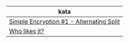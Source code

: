 |kata|
|--|
|[Simple Encryption #1 - Alternating Split](https://github.com/ThePoisoned1/Codewars/blob/main/java/6kyu/src/Kata.java)|
|[Who likes it?](https://github.com/ThePoisoned1/Codewars/blob/main/java/6kyu/src/Solution.java)|
